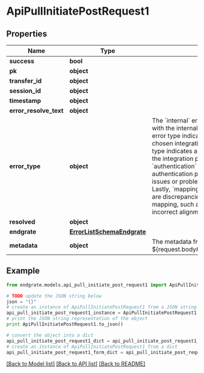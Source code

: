 # ApiPullInitiatePostRequest1


## Properties

Name | Type | Description | Notes
------------ | ------------- | ------------- | -------------
**success** | **bool** |  | [optional] 
**pk** | **object** |  | [optional] 
**transfer_id** | **object** |  | [optional] 
**session_id** | **object** |  | [optional] 
**timestamp** | **object** |  | [optional] 
**error_resolve_text** | **object** |  | [optional] 
**error_type** | **object** | The &#x60;internal&#x60; error type indicates a problem with the internal server. The &#x60;integration&#x60; error type indicates a problem with the chosen integration. The &#x60;upstream&#x60; error type indicates a problem that arises from the integration provider. Errors classified as &#x60;authentication&#x60; are related to user authentication processes, including login issues or problems with access tokens. Lastly, &#x60;mapping&#x60; errors occur when there are discrepancies or issues in data mapping, such as invalid data points or incorrect alignments of data fields. | [optional] 
**resolved** | **object** |  | [optional] 
**endgrate** | [**ErrorListSchemaEndgrate**](ErrorListSchemaEndgrate.md) |  | [optional] 
**metadata** | **object** | The metadata from ${request.body#/error_webhook/metadata}. | [optional] 

## Example

```python
from endgrate.models.api_pull_initiate_post_request1 import ApiPullInitiatePostRequest1

# TODO update the JSON string below
json = "{}"
# create an instance of ApiPullInitiatePostRequest1 from a JSON string
api_pull_initiate_post_request1_instance = ApiPullInitiatePostRequest1.from_json(json)
# print the JSON string representation of the object
print ApiPullInitiatePostRequest1.to_json()

# convert the object into a dict
api_pull_initiate_post_request1_dict = api_pull_initiate_post_request1_instance.to_dict()
# create an instance of ApiPullInitiatePostRequest1 from a dict
api_pull_initiate_post_request1_form_dict = api_pull_initiate_post_request1.from_dict(api_pull_initiate_post_request1_dict)
```
[[Back to Model list]](../README.md#documentation-for-models) [[Back to API list]](../README.md#documentation-for-api-endpoints) [[Back to README]](../README.md)


